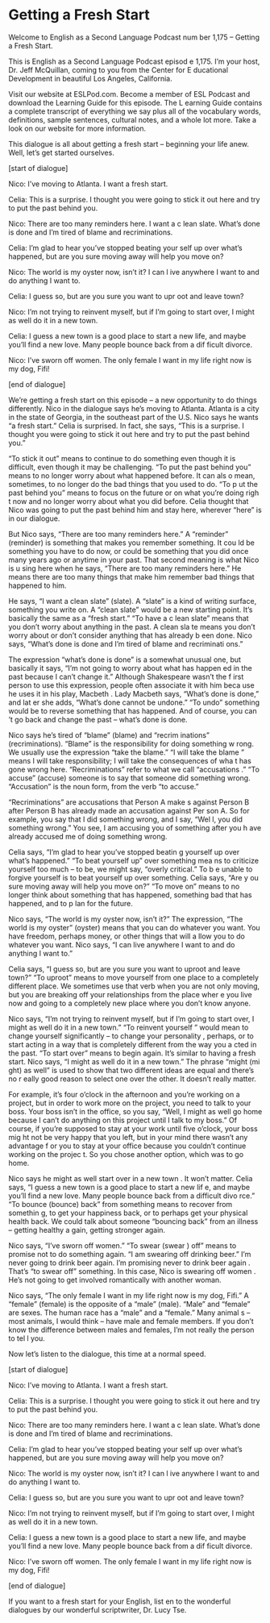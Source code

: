 # Getting a Fresh Start

Welcome to English as a Second Language Podcast num ber 1,175 – Getting a Fresh Start.

This is English as a Second Language Podcast episod e 1,175. I’m your host, Dr. Jeff McQuillan, coming to you from the Center for E ducational Development in beautiful Los Angeles, California.

Visit our website at ESLPod.com. Become a member of  ESL Podcast and download the Learning Guide for this episode. The L earning Guide contains a complete transcript of everything we say plus all of the vocabulary words, definitions, sample sentences, cultural notes, and a whole lot more. Take a look on our website for more information.

This dialogue is all about getting a fresh start – beginning your life anew. Well, let’s get started ourselves.

[start of dialogue]

Nico: I’ve moving to Atlanta. I want a fresh start.

Celia: This is a surprise. I thought you were going  to stick it out here and try to put the past behind you.

Nico: There are too many reminders here. I want a c lean slate. What’s done is done and I’m tired of blame and recriminations.

Celia: I’m glad to hear you’ve stopped beating your self up over what’s happened, but are you sure moving away will help you move on?

Nico: The world is my oyster now, isn’t it? I can l ive anywhere I want to and do anything I want to.

Celia: I guess so, but are you sure you want to upr oot and leave town?

Nico: I’m not trying to reinvent myself, but if I’m  going to start over, I might as well do it in a new town.

Celia: I guess a new town is a good place to start a new life, and maybe you’ll find a new love. Many people bounce back from a dif ficult divorce.

Nico: I’ve sworn off women. The only female I want in my life right now is my dog, Fifi!

[end of dialogue]

We’re getting a fresh start on this episode – a new  opportunity to do things differently. Nico in the dialogue says he’s moving to Atlanta. Atlanta is a city in the state of Georgia, in the southeast part of the U.S. Nico says he wants “a fresh start.” Celia is surprised. In fact, she says, “This is a surprise. I thought you were going to stick it out here and try to put the past behind you.”

“To stick it out” means to continue to do something  even though it is difficult, even though it may be challenging. “To put the past  behind you” means to no longer worry about what happened before. It can als o mean, sometimes, to no longer do the bad things that you used to do. “To p ut the past behind you” means to focus on the future or on what you’re doing righ t now and no longer worry about what you did before. Celia thought that Nico was going to put the past behind him and stay here, wherever “here” is in our  dialogue.

But Nico says, “There are too many reminders here.”  A “reminder” (reminder) is something that makes you remember something. It cou ld be something you have to do now, or could be something that you did once many years ago or anytime in your past. That second meaning is what Nico is u sing here when he says, “There are too many reminders here.” He means there  are too many things that make him remember bad things that happened to him.

He says, “I want a clean slate” (slate). A “slate” is a kind of writing surface, something you write on. A “clean slate” would be a new starting point. It’s basically the same as a “fresh start.” “To have a c lean slate” means that you don’t worry about anything in the past. A clean sla te means you don’t worry about or don’t consider anything that has already b een done. Nico says, “What’s done is done and I’m tired of blame and recriminati ons.”

The expression “what’s done is done” is a somewhat unusual one, but basically it says, “I’m not going to worry about what has happen ed in the past because I can’t change it.” Although Shakespeare wasn’t the f irst person to use this expression, people often associate it with him beca use he uses it in his play, Macbeth . Lady Macbeth says, “What’s done is done,” and lat er she adds, “What’s done cannot be undone.” “To undo” something  would be to reverse something that has happened. And of course, you can ’t go back and change the past – what’s done is done.

Nico says he’s tired of “blame” (blame) and “recrim inations” (recriminations). “Blame” is the responsibility for doing something w rong. We usually use the expression “take the blame.” “I will take the blame ” means I will take responsibility; I will take the consequences of wha t has gone wrong here. “Recriminations” refer to what we call “accusations .” “To accuse” (accuse) someone is to say that someone did something wrong.  “Accusation” is the noun form, from the verb “to accuse.”

“Recriminations” are accusations that Person A make s against Person B after Person B has already made an accusation against Per son A. So for example, you say that I did something wrong, and I say, “Wel l, you did something wrong.” You see, I am accusing you of something after you h ave already accused me of doing something wrong.

Celia says, “I’m glad to hear you’ve stopped beatin g yourself up over what’s happened.” “To beat yourself up” over something mea ns to criticize yourself too much – to be, we might say, “overly critical.” To b e unable to forgive yourself is to beat yourself up over something. Celia says, “Are y ou sure moving away will help you move on?” “To move on” means to no longer think  about something that has happened, something bad that has happened, and to p lan for the future.

Nico says, “The world is my oyster now, isn’t it?” The expression, “The world is my oyster” (oyster) means that you can do whatever you want. You have freedom, perhaps money, or other things that will a llow you to do whatever you want. Nico says, “I can live anywhere I want to and  do anything I want to.”

Celia says, “I guess so, but are you sure you want to uproot and leave town?” “To uproot” means to move yourself from one place to a completely different place. We sometimes use that verb when you are not only moving, but you are breaking off your relationships from the place wher e you live now and going to a completely new place where you don’t know anyone.

Nico says, “I’m not trying to reinvent myself, but if I’m going to start over, I might as well do it in a new town.” “To reinvent yourself ” would mean to change yourself significantly – to change your personality , perhaps, or to start acting in a way that is completely different from the way you a cted in the past. “To start over” means to begin again. It’s similar to having a fresh start. Nico says, “I might as well do it in a new town.” The phrase “might (mi ght) as well” is used to show that two different ideas are equal and there’s no r eally good reason to select one over the other. It doesn’t really matter.

For example, it’s four o’clock in the afternoon and  you’re working on a project, but in order to work more on the project, you need to talk to your boss. Your boss isn’t in the office, so you say, “Well, I might as well go home because I can’t do anything on this project until I talk to my boss.” Of course, if you’re supposed to stay at your work until five o’clock, your boss mig ht not be very happy that you left, but in your mind there wasn’t any advantage f or you to stay at your office because you couldn’t continue working on the projec t. So you chose another option, which was to go home.

Nico says he might as well start over in a new town . It won’t matter. Celia says, “I guess a new town is a good place to start a new lif e, and maybe you’ll find a new love. Many people bounce back from a difficult divo rce.” “To bounce (bounce) back” from something means to recover from somethin g, to get your happiness back, or to perhaps get your physical health back. We could talk about someone “bouncing back” from an illness – getting healthy a gain, getting stronger again.

Nico says, “I’ve sworn off women.” “To swear (swear ) off” means to promise not to do something again. “I am swearing off drinking beer.” I’m never going to drink beer again. I’m promising never to drink beer again . That’s “to swear off” something. In this case, Nico is swearing off women . He’s not going to get involved romantically with another woman.

Nico says, “The only female I want in my life right  now is my dog, Fifi.” A “female” (female) is the opposite of a “male” (male). “Male”  and “female” are sexes. The human race has a “male” and a “female.” Many animal s – most animals, I would think – have male and female members. If you don’t know the difference between males and females, I’m not really the person to tel l you.

Now let’s listen to the dialogue, this time at a normal speed.

[start of dialogue]

Nico: I’ve moving to Atlanta. I want a fresh start.

Celia: This is a surprise. I thought you were going  to stick it out here and try to put the past behind you.

Nico: There are too many reminders here. I want a c lean slate. What’s done is done and I’m tired of blame and recriminations.

Celia: I’m glad to hear you’ve stopped beating your self up over what’s happened, but are you sure moving away will help you move on?

 Nico: The world is my oyster now, isn’t it? I can l ive anywhere I want to and do anything I want to.

Celia: I guess so, but are you sure you want to upr oot and leave town?

Nico: I’m not trying to reinvent myself, but if I’m  going to start over, I might as well do it in a new town.

Celia: I guess a new town is a good place to start a new life, and maybe you’ll find a new love. Many people bounce back from a dif ficult divorce.

Nico: I’ve sworn off women. The only female I want in my life right now is my dog, Fifi!

[end of dialogue]

If you want to a fresh start for your English, list en to the wonderful dialogues by our wonderful scriptwriter, Dr. Lucy Tse.



